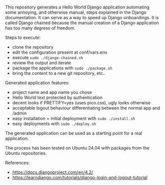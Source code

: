 This repository generates a Hello World Django application automating some annoying, and otherwise manual, steps explained in the Django documentation. It can serve as a way to speed up Django onboardings. It is called Django chained because the manual creation of a Django application has too many degress of freedom.

Steps to execute:

* clone the repository
* edit the configuration present at conf/vars.env
* execute `sudo ./django-chained.sh`
* review the output and iterate
* package the applications with `sudo ./package.sh`
* bring the content to a new git repository, etc..

Generated application features:

* project name and app name you chose
* Hello World text protected by authentication
* decent looks if PRETTIFY=yes (uses pico.css), ugly looks otherwise
* acceptable logout behaviour differentiating between the normal app and /admin
* easy installation + initial deployment with `sudo ./install.sh`
* easy deployments with `sudo ./deploy.sh`

The generated application can be used as a starting point for a real application.

The process has been tested on Ubuntu 24.04 with packages from the Ubuntu repositories.

References:

* https://docs.djangoproject.com/en/4.2/
* https://learndjango.com/tutorials/django-login-and-logout-tutorial
